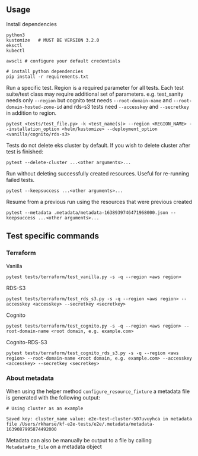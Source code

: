 
## Usage

Install dependencies
```
python3
kustomize   # MUST BE VERSION 3.2.0
eksctl
kubectl

awscli # configure your default credentials

# install python dependencies
pip install -r requirements.txt
```

Run a specific test.
Region is a required parameter for all tests. Each test suite/test class may require additional set of parameters. e.g. test_sanity needs only `--region` but cognito test needs `--root-domain-name` and `--root-domain-hosted-zone-id` and rds-s3 tests need `--accesskey` and `--secretkey` in addition to region.
```
pytest <tests/test_file.py> -k <test_name(s)> --region <REGION_NAME> --installation_option <helm/kustomize> --deployment_option <vanilla/cognito/rds-s3>
```

Tests do not delete eks cluster by default. If you wish to delete cluster after test is finished:
```
pytest --delete-cluster ...<other arguments>...
```

Run without deleting successfully created resources. Useful for re-running failed tests.
```
pytest --keepsuccess ...<other arguments>...
```

Resume from a previous run using the resources that were previous created
```
pytest --metadata .metadata/metadata-1638939746471968000.json --keepsuccess ...<other arguments>...
```

## Test specific commands

### Terraform

Vanilla
```
pytest tests/terraform/test_vanilla.py -s -q --region <aws region>
```

RDS-S3
```
pytest tests/terraform/test_rds_s3.py -s -q --region <aws region> --accesskey <accesskey> --secretkey <secretkey>
```

Cognito
```
pytest tests/terraform/test_cognito.py -s -q --region <aws region> --root-domain-name <root domain, e.g. example.com>
```

Cognito-RDS-S3
```
pytest tests/terraform/test_cognito_rds_s3.py -s -q --region <aws region> --root-domain-name <root domain, e.g. example.com> --accesskey <accesskey> --secretkey <secretkey>
```


### About metadata
When using the helper method `configure_resource_fixture` a metadata file is generated with the following output:
```
# Using cluster as an example

Saved key: cluster_name value: e2e-test-cluster-507uvuyhca in metadata file /Users/rkharse/kf-e2e-tests/e2e/.metadata/metadata-1639087995874492000
```

Metadata can also be manually be output to a file by calling `Metadata#to_file` on a metadata object
